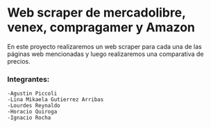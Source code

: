 # Web scraper de mercadolibre, venex, compragamer y Amazon

En este proyecto realizaremos un web scraper para cada una de las páginas web mencionadas y luego realizaremos una comparativa de precios.

### Integrantes:
    -Agustin Piccoli
    -Lina Mikaela Gutierrez Arribas
    -Lourdes Reynaldo
    -Horacio Quiroga
    -Ignacio Rocha